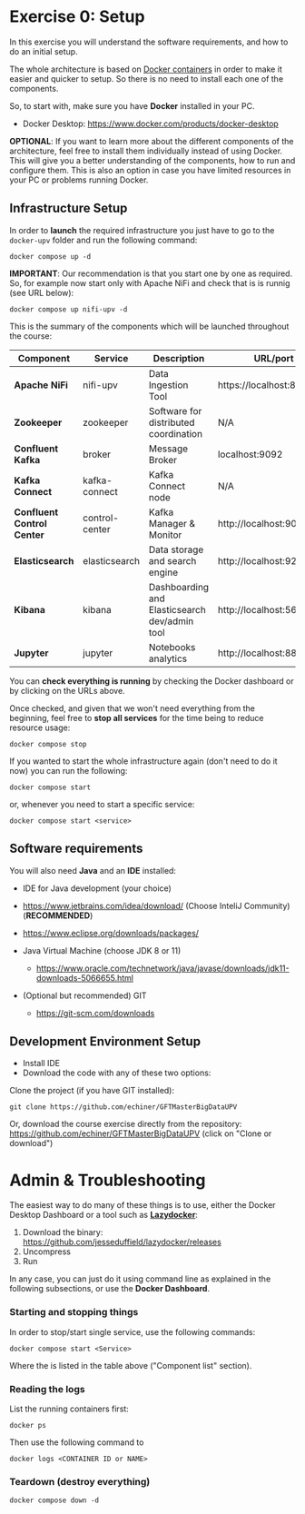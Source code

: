 # Exercise 0: Setup

In this exercise you will understand the software requirements, and how to do an initial setup.

The whole architecture is based on [Docker containers](https://www.docker.com/) in order to make it easier and quicker to setup. So there is no need to install each one of the components.

So, to start with, make sure you have **Docker** installed in your PC.

* Docker Desktop: https://www.docker.com/products/docker-desktop

**OPTIONAL**: If you want to learn more about the different components of the architecture, feel free to install them individually instead of using Docker. This will give you a better understanding of the components, how to run and configure them. This is also an option in case you have limited resources in your PC or problems running Docker.

## Infrastructure Setup

In order to **launch** the required infrastructure you just have to go to the ```docker-upv``` folder and run the following command:

```
docker compose up -d
```

**IMPORTANT**: Our recommendation is that you start one by one as required. So, for example now start only with Apache NiFi and check that is is runnig (see URL below):

```
docker compose up nifi-upv -d
```

This is the summary of the components which will be launched throughout the course:

| Component | Service | Description | URL/port |
| ------------- | ------------- | ------------- | ------------- |
| **Apache NiFi**  | nifi-upv | Data Ingestion Tool  | https://localhost:8443/nifi  |
| **Zookeeper**  | zookeeper | Software for distributed coordination  | N/A  |
| **Confluent Kafka**  | broker | Message Broker  | localhost:9092  |
| **Kafka Connect**  | kafka-connect | Kafka Connect node  | N/A  |
| **Confluent Control Center**  | control-center | Kafka Manager & Monitor  |  http://localhost:9021  |
| **Elasticsearch**  | elasticsearch | Data storage and search engine  | http://localhost:9200  |
| **Kibana**  | kibana | Dashboarding and Elasticsearch dev/admin tool  | http://localhost:5601  |
| **Jupyter**  | jupyter | Notebooks analytics  | http://localhost:8888  |

You can **check everything is running** by checking the Docker dashboard or by clicking on the URLs above.

Once checked, and given that we won't need everything from the beginning, feel free to **stop all services** for the time being to reduce resource usage:

```
docker compose stop
```

If you wanted to start the whole infrastructure again (don't need to do it now) you can run the following:

```
docker compose start
```

or, whenever you need to start a specific service:

```
docker compose start <service>
```

## Software requirements

You will also need **Java** and an **IDE** installed:

* IDE for Java development (your choice)
 * https://www.jetbrains.com/idea/download/ (Choose InteliJ Community)  (**RECOMMENDED**)
 * https://www.eclipse.org/downloads/packages/ 

* Java Virtual Machine (choose JDK 8 or 11)
  * https://www.oracle.com/technetwork/java/javase/downloads/jdk11-downloads-5066655.html

* (Optional but recommended) GIT
  * https://git-scm.com/downloads

## Development Environment Setup

* Install IDE
* Download the code with any of these two options:

Clone the project (if you have GIT installed):
 
 ```
 git clone https://github.com/echiner/GFTMasterBigDataUPV
 ```

Or, download the course exercise directly from the repository: https://github.com/echiner/GFTMasterBigDataUPV (click on "Clone or download")

# Admin & Troubleshooting

The easiest way to do many of these things is to use, either the Docker Desktop Dashboard or a tool such as **[Lazydocker](https://github.com/jesseduffield/lazydocker)**:

1. Download the binary: https://github.com/jesseduffield/lazydocker/releases
2. Uncompress
3. Run

In any case, you can just do it using command line as explained in the following subsections, or use the **Docker Dashboard**.

### Starting and stopping things

In order to stop/start single service, use the following commands:

```
docker compose start <Service>
```

Where the **<Service>** is listed in the table above ("Component list" section).

### Reading the logs

List the running containers first:

```
docker ps
```

Then use the following command to

```
docker logs <CONTAINER ID or NAME>
```

### Teardown (destroy everything)

```
docker compose down -d
```